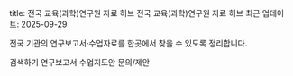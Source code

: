 title: 전국 교육(과학)연구원 자료 허브
전국 교육(과학)연구원 자료 허브
최근 업데이트: 2025-09-29

전국 기관의 연구보고서·수업자료를 한곳에서 찾을 수 있도록 정리합니다.

검색하기
연구보고서
수업지도안
문의/제안
